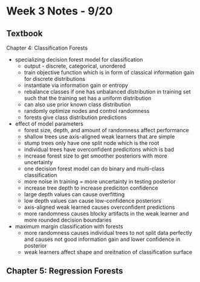 # Week 3 Notes - 9/20
## Textbook
Chapter 4: Classification Forests
- specializing decision forest model for classification
  - output - discrete, categorical, unordered
  - train objective function which is in form of classical information gain for discrete distributions
  - instantiate via information gain or entropy
  - rebalance classes if one has unbalanced distribution in training set such that the training set has a uniform distribution
  - can also use prior known class distribution 
  - randomly optimize nodes and control randomness 
  - forests give class distribution predictions
- effect of model parameters
  - forest size, depth, and amount of randomness affect performance
  - shallow trees use axis-aligned weak learners that are simple
  - stump trees only have one split node which is the root
  - individual trees have overconfident predicitons which is bad
  - increase forest size to get smoother posteriors with more uncertainty 
  - one decision forest model can do binary and multi-class classification
  - more noise in training = more uncertainty in testing posterior
  - increase tree depth to increase prediciton confidence
  - large depth values can cause overfitting
  - low depth values can cause low-confidence posteriors
  - axis-aligned weak learned causes overconfident predictions
  - more randomness causes blocky artifacts in the weak learner and more rounded decision boundaries
- maximum margin classification with forests
  - more randomness causes individual trees to not split data perfectly and causes not good information gain and lower confidence in posterior
  - weak learners affect shape and oreitnation of classification surface

Chapter 5: Regression Forests
- 
